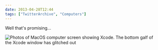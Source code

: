 ```yaml
---
date: 2013-04-28T12:44
tags: ["TwitterArchive", "Computers"]
---
```

Well that's promising...

![Photos of MacOS computer screen showing Xcode. The bottom galf of the Xcode window has glitched out](https://cdn.geekyaubergine.com/twitter_archive/328595694476730368-BI9oCwyCIAAFXOL.jpg)